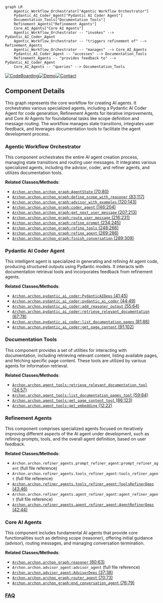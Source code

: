 ```mermaid
graph LR
    Agentic_Workflow_Orchestrator["Agentic Workflow Orchestrator"]
    Pydantic_AI_Coder_Agent["Pydantic AI Coder Agent"]
    Documentation_Tools["Documentation Tools"]
    Refinement_Agents["Refinement Agents"]
    Core_AI_Agents["Core AI Agents"]
    Agentic_Workflow_Orchestrator -- "invokes" --> Pydantic_AI_Coder_Agent
    Agentic_Workflow_Orchestrator -- "triggers refinement of" --> Refinement_Agents
    Agentic_Workflow_Orchestrator -- "manages" --> Core_AI_Agents
    Pydantic_AI_Coder_Agent -- "accesses" --> Documentation_Tools
    Refinement_Agents -- "provides feedback to" --> Pydantic_AI_Coder_Agent
    Core_AI_Agents -- "queries" --> Documentation_Tools
```
[![CodeBoarding](https://img.shields.io/badge/Generated%20by-CodeBoarding-9cf?style=flat-square)](https://github.com/CodeBoarding/CodeBoarding)[![Demo](https://img.shields.io/badge/Try%20our-Demo-blue?style=flat-square)](https://www.codeboarding.org/demo)[![Contact](https://img.shields.io/badge/Contact%20us%20-%20contact@codeboarding.org-lightgrey?style=flat-square)](mailto:contact@codeboarding.org)

## Component Details

This graph represents the core workflow for creating AI agents. It orchestrates various specialized agents, including a Pydantic AI Coder Agent for code generation, Refinement Agents for iterative improvements, and Core AI Agents for foundational tasks like scope definition and message routing. The workflow manages state transitions, integrates user feedback, and leverages documentation tools to facilitate the agent development process.

### Agentic Workflow Orchestrator
This component orchestrates the entire AI agent creation process, managing state transitions and routing user messages. It integrates various specialized agents, including the advisor, coder, and refiner agents, and utilizes documentation tools.


**Related Classes/Methods**:

- <a href="https://github.com/coleam00/Archon/blob/master/archon/archon_graph.py#L70-L80" target="_blank" rel="noopener noreferrer">`Archon.archon.archon_graph:AgentState` (70:80)</a>
- <a href="https://github.com/coleam00/Archon/blob/master/archon/archon_graph.py#L83-L117" target="_blank" rel="noopener noreferrer">`Archon.archon.archon_graph:define_scope_with_reasoner` (83:117)</a>
- <a href="https://github.com/coleam00/Archon/blob/master/archon/archon_graph.py#L120-L143" target="_blank" rel="noopener noreferrer">`Archon.archon.archon_graph:advisor_with_examples` (120:143)</a>
- <a href="https://github.com/coleam00/Archon/blob/master/archon/archon_graph.py#L146-L204" target="_blank" rel="noopener noreferrer">`Archon.archon.archon_graph:coder_agent` (146:204)</a>
- <a href="https://github.com/coleam00/Archon/blob/master/archon/archon_graph.py#L207-L213" target="_blank" rel="noopener noreferrer">`Archon.archon.archon_graph:get_next_user_message` (207:213)</a>
- <a href="https://github.com/coleam00/Archon/blob/master/archon/archon_graph.py#L216-L231" target="_blank" rel="noopener noreferrer">`Archon.archon.archon_graph:route_user_message` (216:231)</a>
- <a href="https://github.com/coleam00/Archon/blob/master/archon/archon_graph.py#L234-L245" target="_blank" rel="noopener noreferrer">`Archon.archon.archon_graph:refine_prompt` (234:245)</a>
- <a href="https://github.com/coleam00/Archon/blob/master/archon/archon_graph.py#L248-L266" target="_blank" rel="noopener noreferrer">`Archon.archon.archon_graph:refine_tools` (248:266)</a>
- <a href="https://github.com/coleam00/Archon/blob/master/archon/archon_graph.py#L269-L286" target="_blank" rel="noopener noreferrer">`Archon.archon.archon_graph:refine_agent` (269:286)</a>
- <a href="https://github.com/coleam00/Archon/blob/master/archon/archon_graph.py#L289-L309" target="_blank" rel="noopener noreferrer">`Archon.archon.archon_graph:finish_conversation` (289:309)</a>


### Pydantic AI Coder Agent
This intelligent agent is specialized in generating and refining AI agent code, producing structured outputs using Pydantic models. It interacts with documentation retrieval tools and incorporates feedback from refinement agents.


**Related Classes/Methods**:

- <a href="https://github.com/coleam00/Archon/blob/master/archon/pydantic_ai_coder.py#L41-L45" target="_blank" rel="noopener noreferrer">`Archon.archon.pydantic_ai_coder:PydanticAIDeps` (41:45)</a>
- <a href="https://github.com/coleam00/Archon/blob/master/archon/pydantic_ai_coder.py#L44-L49" target="_blank" rel="noopener noreferrer">`Archon.archon.pydantic_ai_coder:pydantic_ai_coder` (44:49)</a>
- <a href="https://github.com/coleam00/Archon/blob/master/archon/pydantic_ai_coder.py#L55-L64" target="_blank" rel="noopener noreferrer">`Archon.archon.pydantic_ai_coder:add_reasoner_output` (55:64)</a>
- <a href="https://github.com/coleam00/Archon/blob/master/archon/pydantic_ai_coder.py#L67-L78" target="_blank" rel="noopener noreferrer">`Archon.archon.pydantic_ai_coder:retrieve_relevant_documentation` (67:78)</a>
- <a href="https://github.com/coleam00/Archon/blob/master/archon/pydantic_ai_coder.py#L81-L88" target="_blank" rel="noopener noreferrer">`Archon.archon.pydantic_ai_coder:list_documentation_pages` (81:88)</a>
- <a href="https://github.com/coleam00/Archon/blob/master/archon/pydantic_ai_coder.py#L91-L102" target="_blank" rel="noopener noreferrer">`Archon.archon.pydantic_ai_coder:get_page_content` (91:102)</a>


### Documentation Tools
This component provides a set of utilities for interacting with documentation, including retrieving relevant content, listing available pages, and fetching specific page content. These tools are utilized by various agents for information retrieval.


**Related Classes/Methods**:

- <a href="https://github.com/coleam00/Archon/blob/master/archon/agent_tools.py#L24-L57" target="_blank" rel="noopener noreferrer">`Archon.archon.agent_tools:retrieve_relevant_documentation_tool` (24:57)</a>
- <a href="https://github.com/coleam00/Archon/blob/master/archon/agent_tools.py#L59-L84" target="_blank" rel="noopener noreferrer">`Archon.archon.agent_tools:list_documentation_pages_tool` (59:84)</a>
- <a href="https://github.com/coleam00/Archon/blob/master/archon/agent_tools.py#L86-L123" target="_blank" rel="noopener noreferrer">`Archon.archon.agent_tools:get_page_content_tool` (86:123)</a>
- <a href="https://github.com/coleam00/Archon/blob/master/archon/agent_tools.py#L12-L22" target="_blank" rel="noopener noreferrer">`Archon.archon.agent_tools:get_embedding` (12:22)</a>


### Refinement Agents
This component comprises specialized agents focused on iteratively improving different aspects of the AI agent under development, such as refining prompts, tools, and the overall agent definition, based on user feedback.


**Related Classes/Methods**:

- `Archon.archon.refiner_agents.prompt_refiner_agent:prompt_refiner_agent` (full file reference)
- `Archon.archon.refiner_agents.tools_refiner_agent:tools_refiner_agent` (full file reference)
- <a href="https://github.com/coleam00/Archon/blob/master/archon/refiner_agents/tools_refiner_agent.py#L43-L46" target="_blank" rel="noopener noreferrer">`Archon.archon.refiner_agents.tools_refiner_agent:ToolsRefinerDeps` (43:46)</a>
- `Archon.archon.refiner_agents.agent_refiner_agent:agent_refiner_agent` (full file reference)
- <a href="https://github.com/coleam00/Archon/blob/master/archon/refiner_agents/agent_refiner_agent.py#L42-L44" target="_blank" rel="noopener noreferrer">`Archon.archon.refiner_agents.agent_refiner_agent:AgentRefinerDeps` (42:44)</a>


### Core AI Agents
This component includes fundamental AI agents that provide core functionalities such as defining scope (reasoner), offering initial guidance (advisor), routing messages, and managing conversation termination.


**Related Classes/Methods**:

- <a href="https://github.com/coleam00/Archon/blob/master/archon/archon_graph.py#L60-L63" target="_blank" rel="noopener noreferrer">`Archon.archon.archon_graph:reasoner` (60:63)</a>
- `Archon.archon.advisor_agent:advisor_agent` (full file reference)
- <a href="https://github.com/coleam00/Archon/blob/master/archon/advisor_agent.py#L37-L38" target="_blank" rel="noopener noreferrer">`Archon.archon.advisor_agent:AdvisorDeps` (37:38)</a>
- <a href="https://github.com/coleam00/Archon/blob/master/archon/archon_graph.py#L70-L73" target="_blank" rel="noopener noreferrer">`Archon.archon.archon_graph:router_agent` (70:73)</a>
- <a href="https://github.com/coleam00/Archon/blob/master/archon/archon_graph.py#L76-L79" target="_blank" rel="noopener noreferrer">`Archon.archon.archon_graph:end_conversation_agent` (76:79)</a>




### [FAQ](https://github.com/CodeBoarding/GeneratedOnBoardings/tree/main?tab=readme-ov-file#faq)